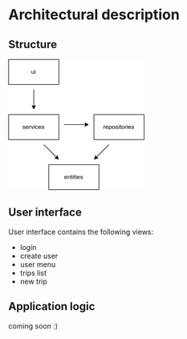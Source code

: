 # Architectural description

## Structure
<img src="structure-subfolders.png"> 

## User interface
User interface contains the following views:
- login 
- create user
- user menu
- trips list
- new trip

## Application logic
coming soon :)
